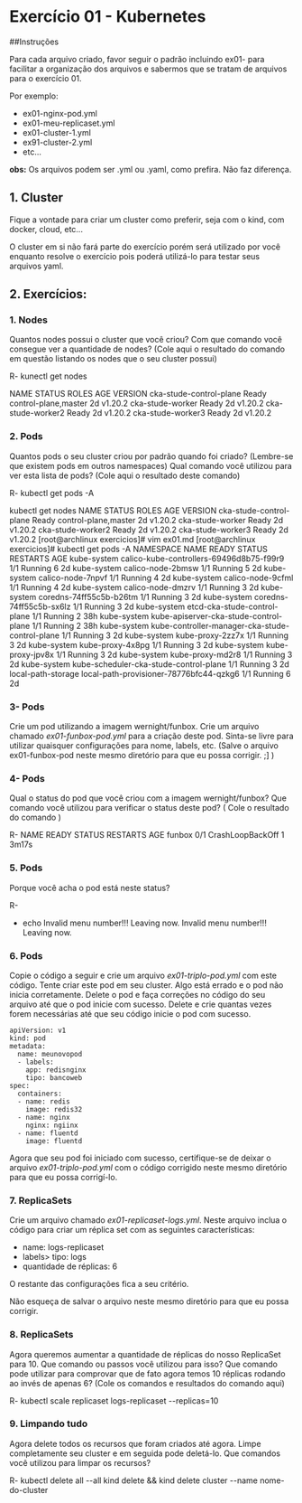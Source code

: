 # Exercício 01 - Kubernetes

##Instruções

Para cada arquivo criado, favor seguir o padrão incluindo ex01-<alguma-coisa> para facilitar a organização dos arquivos e sabermos que se tratam de arquivos para o exercício 01.

Por exemplo:

- ex01-nginx-pod.yml
- ex01-meu-replicaset.yml
- ex01-cluster-1.yml
- ex91-cluster-2.yml
- etc...

**obs:** Os arquivos podem ser .yml ou .yaml, como prefira. Não faz diferença.

## 1. Cluster

Fique a vontade para criar um cluster como preferir, seja com o kind, com docker, cloud, etc...

O cluster em si não fará parte do exercício porém será utilizado por você enquanto resolve o exercício pois poderá utilizá-lo para testar seus arquivos yaml.

## 2. Exercícios:

### 1. Nodes

Quantos nodes possui o cluster que você criou? Com que comando você consegue ver a quantidade de nodes? (Cole aqui o resultado do comando em questão listando os nodes que o seu cluster possui)

R- kunectl get nodes

NAME                      STATUS   ROLES                  AGE   VERSION
cka-stude-control-plane   Ready    control-plane,master   2d    v1.20.2
cka-stude-worker          Ready    <none>                 2d    v1.20.2
cka-stude-worker2         Ready    <none>                 2d    v1.20.2
cka-stude-worker3         Ready    <none>                 2d    v1.20.2

### 2. Pods

Quantos pods o seu cluster criou por padrão quando foi criado? (Lembre-se que existem pods em outros namespaces) Qual comando você utilizou para ver esta lista de pods? (Cole aqui o resultado deste comando)

R- kubectl get pods -A

kubectl get nodes                       NAME                      STATUS   ROLES                  AGE   VERSION
cka-stude-control-plane   Ready    control-plane,master   2d    v1.20.2
cka-stude-worker          Ready    <none>                 2d    v1.20.2
cka-stude-worker2         Ready    <none>                 2d    v1.20.2
cka-stude-worker3         Ready    <none>                 2d    v1.20.2
[root@archlinux exercicios]# vim ex01.md      [root@archlinux exercicios]# kubectl get pods -A
NAMESPACE            NAME                                              READY   STATUS    RESTARTS   AGE
kube-system          calico-kube-controllers-69496d8b75-f99r9          1/1     Running   6          2d
kube-system          calico-node-2bmsw                                 1/1     Running   5          2d
kube-system          calico-node-7npvf                                 1/1     Running   4          2d
kube-system          calico-node-9cfml                                 1/1     Running   4          2d
kube-system          calico-node-dmzrv                                 1/1     Running   3          2d
kube-system          coredns-74ff55c5b-b26tm                           1/1     Running   3          2d
kube-system          coredns-74ff55c5b-sx6lz                           1/1     Running   3          2d
kube-system          etcd-cka-stude-control-plane                      1/1     Running   2          38h
kube-system          kube-apiserver-cka-stude-control-plane            1/1     Running   2          38h
kube-system          kube-controller-manager-cka-stude-control-plane   1/1     Running   3          2d
kube-system          kube-proxy-2zz7x                                  1/1     Running   3          2d
kube-system          kube-proxy-4x8pg                                  1/1     Running   3          2d
kube-system          kube-proxy-jpv8x                                  1/1     Running   3          2d
kube-system          kube-proxy-md2r8                                  1/1     Running   3          2d
kube-system          kube-scheduler-cka-stude-control-plane            1/1     Running   3          2d
local-path-storage   local-path-provisioner-78776bfc44-qzkg6           1/1     Running   6          2d

### 3- Pods

Crie um pod utilizando a imagem wernight/funbox. Crie um arquivo chamado _ex01-funbox-pod.yml_ para a criação deste pod. Sinta-se livre para utilizar quaisquer configurações para nome, labels, etc. (Salve o arquivo ex01-funbox-pod neste mesmo diretório para que eu possa corrigir. ;] )

### 4- Pods

Qual o status do pod que você criou com a imagem wernight/funbox? Que comando você utilizou para verificar o status deste pod? ( Cole o resultado do comando )

R- NAME     READY   STATUS             RESTARTS   AGE
funbox   0/1     CrashLoopBackOff   1          3m17s



### 5. Pods

Porque você acha o pod está neste status?

R-
+ echo Invalid menu number!!! Leaving now.
Invalid menu number!!! Leaving now.


### 6. Pods

Copie o código a seguir e crie um arquivo _ex01-triplo-pod.yml_ com este código. Tente criar este pod em seu cluster. Algo está errado e o pod não inicia corretamente. Delete o pod e faça correções no código do seu arquivo até que o pod inicie com sucesso. Delete e crie quantas vezes forem necessárias até que seu código inicie o pod com sucesso.

```
apiVersion: v1
kind: pod
metadata:
  name: meunovopod
  - labels:
    app: redisnginx
    tipo: bancoweb
spec:
  containers:
  - name: redis
    image: redis32
  - name: nginx
    nginx: ngiinx
  - name: fluentd
    image: fluentd
```

Agora que seu pod foi iniciado com sucesso, certifique-se de deixar o arquivo _ex01-triplo-pod.yml_ com o código corrigido neste mesmo diretório para que eu possa corrigí-lo.

### 7. ReplicaSets

Crie um arquivo chamado _ex01-replicaset-logs.yml_. Neste arquivo inclua o código para criar um réplica set com as seguintes características:

- name: logs-replicaset
- labels> tipo: logs
- quantidade de réplicas: 6

O restante das configurações fica a seu critério.

Não esqueça de salvar o arquivo neste mesmo diretório para que eu possa corrigir.

### 8. ReplicaSets

Agora queremos aumentar a quantidade de réplicas do nosso ReplicaSet para 10. Que comando ou passos você utilizou para isso? Que comando pode utilizar para comprovar que de fato agora temos 10 réplicas rodando ao invés de apenas 6? (Cole os comandos e resultados do comando aqui)

R- kubectl scale replicaset logs-replicaset --replicas=10

### 9. Limpando tudo

Agora delete todos os recursos que foram criados até agora. Limpe completamente seu cluster e em seguida pode deletá-lo. Que comandos você utilizou para limpar os recursos?

R- kubectl delete all --all kind delete && kind delete cluster --name nome-do-cluster
